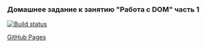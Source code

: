 ### Домашнее задание к занятию "Работа с DOM" часть 1
[![Build status](https://ci.appveyor.com/api/projects/status/6t20p4dcy9kl9osh?svg=true)](https://ci.appveyor.com/project/KirillSenkov/ahj-homeworks-dom-1)

[GitHub Pages](https://kirillsenkov.github.io/ahj-homeworks.dom-1/)
